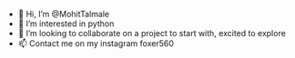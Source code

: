 - 👋 Hi, I’m @MohitTalmale
- 👀 I’m interested in python
- 💞️ I’m looking to collaborate on a project to start with, excited to explore 
- 📫 Contact me on my instagram foxer560 
<!---
MohitTalmale/MohitTalmale is a ✨ special ✨ repository because its `README.md` (this file) appears on your GitHub profile.
You can click the Preview link to take a look at your changes.
--->
